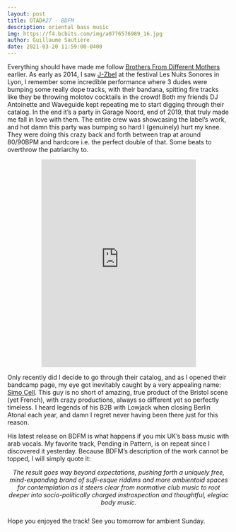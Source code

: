```yaml
---
layout: post
title: OTAD#27 - BDFM
description: oriental bass music
img: https://f4.bcbits.com/img/a0776576989_16.jpg
author: Guillaume Sautière
date: 2021-03-20 11:59:00-0400
---
```


Everything should have made me follow [Brothers From Different Mothers](https://bfdm.bandcamp.com/) earlier. As early as 2014, I saw [J-Zbel](https://www.youtube.com/watch?v=kk7ylGqz2UY) at the festival Les Nuits Sonores in Lyon, I remember some incredible performance where 3 dudes were bumping some really dope tracks, with their bandana, spitting fire tracks like they be throwing molotov cocktails in the crowd! Both my friends DJ Antoinette and Waveguide kept repeating me to start digging through their catalog. In the end it’s a party in Garage Noord, end of 2019, that truly made me fall in love with them. The entire crew was showcasing the label’s work, and hot damn this party was bumping so hard I (genuinely) hurt my knee. They were doing this crazy back and forth between trap at around 80/90BPM and hardcore i.e. the perfect double of that. Some beats to overthrow the patriarchy to.

<div style="text-align: center;"> <iframe style="border: 0; width: 350px; height: 470px;" src="https://bandcamp.com/EmbeddedPlayer/album=1737389589/size=large/bgcol=ffffff/linkcol=0687f5/tracklist=false/track=2439271068/transparent=true/" seamless><a href="https://bfdm.bandcamp.com/album/bfdm-024-simo-cell-abdullah-miniawy-kill-me-or-negotiate">BFDM 024 // SIMO CELL &amp; ABDULLAH MINIAWY - KILL ME OR NEGOTIATE by Simo Cell &amp; Abdullah Miniawy</a></iframe> </div>

Only recently did I decide to go through their catalog, and as I opened their bandcamp page, my eye got inevitably caught by a very appealing name: [Simo Cell](https://youtu.be/mgclIjf04tY). This guy is no short of amazing, true product of the Bristol scene (yet French), with crazy productions, always so different yet so perfectly timeless. I heard legends of his B2B with Lowjack when closing Berlin Atonal each year, and damn I regret never having been there just for this reason.

His latest release on BDFM is what happens if you mix UK’s bass music with arab vocals. My favorite track, Pending in Pattern, is on repeat since I discovered it yesterday. Because BDFM’s description of the work cannot be topped, I will simply quote it:

<div style="text-align: center; font-style: italic; margin-bottom: 25px">
    The result goes way beyond expectations, pushing forth a uniquely free, mind-expanding brand of sufi-esque riddims and more ambientoid spaces for contemplation as it steers clear from normative club music to root deeper into socio-politically charged instrospection and thoughtful, elegiac body music.
</div>

Hope you enjoyed the track! See you tomorrow for ambient Sunday.
